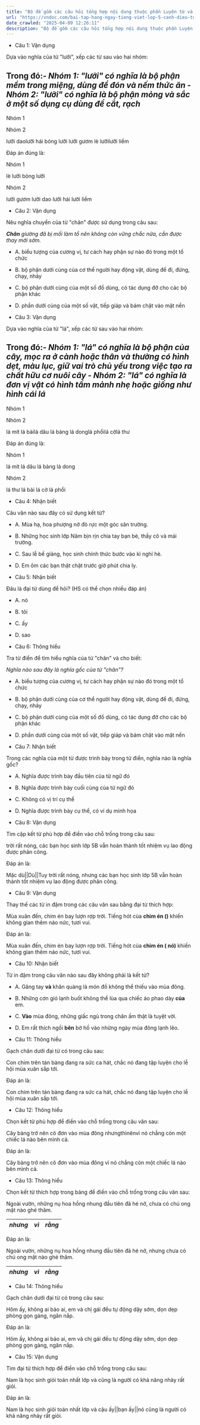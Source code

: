```yaml
---
title: "Bộ đề gồm các câu hỏi tổng hợp nội dung thuộc phần Luyện từ và câu đã học từ Tuần 10 đến Tuần 17, với ba mức độ Nhận biết - Thông hiểu - Vận dụng, nhằm giúp HS ôn luyện kiến thức, chuẩn bị cho bài Kiểm tra sắp đến."
url: "https://vndoc.com/bai-tap-hang-ngay-tieng-viet-lop-5-canh-dieu-tuan-18-thu-3-331560"
date_crawled: "2025-04-09 12:26:11"
description: "Bộ đề gồm các câu hỏi tổng hợp nội dung thuộc phần Luyện từ và câu đã học từ Tuần 10 đến Tuần 17, với ba mức độ Nhận biết - Thông hiểu - Vận dụng, nhằm giúp HS ôn luyện kiến thức, chuẩn bị cho bài Kiểm tra sắp đến."
---
```


* Câu 1:  Vận dụng

Dựa vào nghĩa của từ "lưỡi", xếp các từ sau vào hai nhóm:

**Trong đó:**_**\- Nhóm 1:** "lưỡi" có nghĩa là bộ phận mềm trong miệng, dùng để đón và nếm thức ăn_ _**\- Nhóm 2:** "lưỡi" có nghĩa là bộ phận mỏng và sắc ở một số dụng cụ dùng để cắt, rạch_  
---  
  
Nhóm 1

Nhóm 2

lưỡi daolưỡi hái bỏng lưỡi lưỡi gươm lè lưỡilưỡi liềm

Đáp án đúng là:

Nhóm 1

lè lưỡi bỏng lưỡi

Nhóm 2

lưỡi gươm lưỡi dao lưỡi hái lưỡi liềm

* Câu 2:  Vận dụng

Nêu nghĩa chuyển của từ "chân" được sử dụng trong câu sau:

_**Chân** giường đã bị mối làm tổ nên không còn vững chắc nữa, cần được thay mới sớm._

  * A. biểu tượng của cương vị, tư cách hay phận sự nào đó trong một tổ chức 
  * B. bộ phận dưới cùng của cơ thể người hay động vật, dùng để đi, đứng, chạy, nhảy 
  * C. bộ phận dưới cùng của một số đồ dùng, có tác dụng đỡ cho các bộ phận khác 
  * D. phần dưới cùng của một số vật, tiếp giáp và bám chặt vào mặt nền 



* Câu 3:  Vận dụng

Dựa vào nghĩa của từ "lá", xếp các từ sau vào hai nhóm:

**Trong đó:**_**\- Nhóm 1:** "lá" có nghĩa là bộ phận của cây, mọc ra ở cành hoặc thân và thường có hình dẹt, màu lục, giữ vai trò chủ yếu trong việc tạo ra chất hữu cơ nuôi cây_ _**\- Nhóm 2:** "lá" có nghĩa là đơn vị vật có hình tấm mảnh nhẹ hoặc giống như hình cái lá_  
---  
  
Nhóm 1

Nhóm 2

lá mít lá bàilá dâu lá bàng lá donglá phổilá cờlá thư

Đáp án đúng là:

Nhóm 1

lá mít lá dâu lá bàng lá dong

Nhóm 2

lá thư lá bài lá cờ lá phổi

* Câu 4:  Nhận biết

Câu văn nào sau đây có sử dụng kết từ?

  * A. Mùa hạ, hoa phượng nở đỏ rực một góc sân trường. 
  * B. Những học sinh lớp Năm bịn rịn chia tay bạn bè, thầy cô và mái trường. 
  * C. Sau lễ bế giảng, học sinh chính thức bước vào kì nghỉ hè. 
  * D. Em ôm các bạn thật chặt trước giờ phút chia ly. 



* Câu 5:  Nhận biết

Đâu là đại từ dùng để hỏi? (HS có thể chọn nhiều đáp án)

  * A. nó 
  * B. tôi 
  * C. ấy 
  * D. sao 



* Câu 6:  Thông hiểu

Tra từ điển để tìm hiểu nghĩa của từ "chân" và cho biết:

_Nghĩa nào sau đây là nghĩa gốc của từ "chân"?_

  * A. biểu tượng của cương vị, tư cách hay phận sự nào đó trong một tổ chức 
  * B. bộ phận dưới cùng của cơ thể người hay động vật, dùng để đi, đứng, chạy, nhảy 
  * C. bộ phận dưới cùng của một số đồ dùng, có tác dụng đỡ cho các bộ phận khác 
  * D. phần dưới cùng của một số vật, tiếp giáp và bám chặt vào mặt nền 



* Câu 7:  Nhận biết

Trong các nghĩa của một từ được trình bày trong từ điển, nghĩa nào là nghĩa gốc?

  * A. Nghĩa được trình bày đầu tiên của từ ngữ đó 
  * B. Nghĩa được trình bày cuối cùng của từ ngữ đó 
  * C. Không có vị trí cụ thể 
  * D. Nghĩa được trình bày cụ thể, có ví dụ minh họa 



* Câu 8:  Vận dụng

Tìm cặp kết từ phù hợp để điền vào chỗ trống trong câu sau:

trời rất nóng,  các bạn học sinh lớp 5B vẫn hoàn thành tốt nhiệm vụ lao động được phân công.

Đáp án là:

Mặc dù||Dù||Tuy trời rất nóng, nhưng các bạn học sinh lớp 5B vẫn hoàn thành tốt nhiệm vụ lao động được phân công.

* Câu 9:  Vận dụng

Thay thế các từ in đậm trong các câu văn sau bằng đại từ thích hợp:

Mùa xuân đến, chim én bay lượn rợp trời. Tiếng hót của **chim én ()** khiến không gian thêm náo nức, tươi vui.

Đáp án là:

Mùa xuân đến, chim én bay lượn rợp trời. Tiếng hót của **chim én ( nó)** khiến không gian thêm náo nức, tươi vui.

* Câu 10:  Nhận biết

Từ in đậm trong câu văn nào sau đây không phải là kết từ?

  * A. Găng tay **và** khăn quàng là món đồ không thể thiếu vào mùa đông. 
  * B. Những cơn gió lạnh buốt không thể lùa qua chiếc áo phao dày **của** em. 
  * C. **Vào** mùa đông, những giấc ngủ trong chăn ấm thật là tuyệt vời. 
  * D. Em rất thích ngồi **bên** bờ hồ vào những ngày mùa đông lạnh lẽo. 



* Câu 11:  Thông hiểu

Gạch chân dưới đại từ có trong câu sau:

Con chim trên tán bàng đang ra sức ca hát, chắc nó đang tập luyện cho lễ hội mùa xuân sắp tới.

Đáp án là:

Con chim trên tán bàng đang ra sức ca hát, chắc nó đang tập luyện cho lễ hội mùa xuân sắp tới.

* Câu 12:  Thông hiểu

Chọn kết từ phù hợp để điền vào chỗ trống trong câu văn sau:

Cây bàng trở nên cô đơn vào mùa đông nhưngthìnênvì nó chẳng còn một chiếc lá nào bên mình cả.

Đáp án là:

Cây bàng trở nên cô đơn vào mùa đông vì nó chẳng còn một chiếc lá nào bên mình cả.

* Câu 13:  Thông hiểu

Chọn kết từ thích hợp trong bảng để điền vào chỗ trống trong câu văn sau:

Ngoài vườn, những nụ hoa hồng nhung đầu tiên đã hé nở,  chưa có chú ong mật nào ghé thăm.

_nhưng_|  _vì_|  _rằng_  
---|---|---  
  
Đáp án là:

Ngoài vườn, những nụ hoa hồng nhung đầu tiên đã hé nở, nhưng chưa có chú ong mật nào ghé thăm.

_nhưng_|  _vì_|  _rằng_  
---|---|---  
  
* Câu 14:  Thông hiểu

Gạch chân dưới đại từ có trong câu sau:

Hôm ấy, không ai bảo ai, em và chị gái đều tự động dậy sớm, dọn dẹp phòng gọn gàng, ngăn nắp.

Đáp án là:

Hôm ấy, không ai bảo ai, em và chị gái đều tự động dậy sớm, dọn dẹp phòng gọn gàng, ngăn nắp.

* Câu 15:  Vận dụng

Tìm đại từ thích hợp để điền vào chỗ trống trong câu sau:

Nam là học sinh giỏi toán nhất lớp và  cũng là người có khả năng nhảy rất giỏi.

Đáp án là:

Nam là học sinh giỏi toán nhất lớp và cậu ấy||bạn ấy||nó cũng là người có khả năng nhảy rất giỏi.
